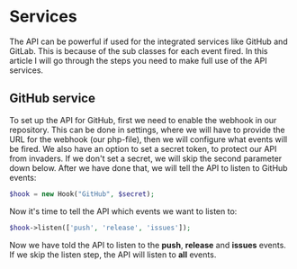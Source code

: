 # Services
The API can be powerful if used for the integrated services like GitHub and GitLab. This is because of the sub classes for each event fired. In this article I will go through the steps you need to make full use of the API services.

## GitHub service
To set up the API for GitHub, first we need to enable the webhook in our repository. This can be done in settings, where we will have to provide the URL for the webhook (our php-file), then we will configure what events will be fired. We also have an option to set a secret token, to protect our API from invaders. If we don't set a secret, we will skip the second parameter down below. After we have done that, we will tell the API to listen to GitHub events:
```php
$hook = new Hook("GitHub", $secret);
```
Now it's time to tell the API which events we want to listen to:
```php
$hook->listen(['push', 'release', 'issues']);
```
Now we have told the API to listen to the **push**, **release** and **issues** events. If we skip the listen step, the API will listen to **all** events.
